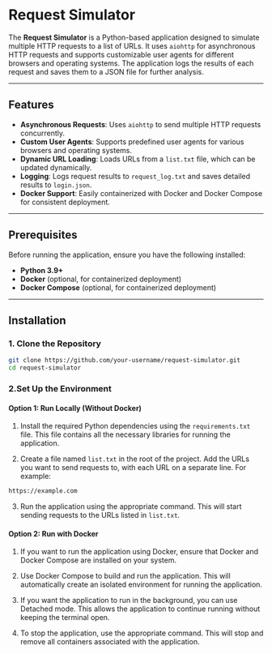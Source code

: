 # Request Simulator

The **Request Simulator** is a Python-based application designed to simulate multiple HTTP requests to a list of URLs. It uses `aiohttp` for asynchronous HTTP requests and supports customizable user agents for different browsers and operating systems. The application logs the results of each request and saves them to a JSON file for further analysis.

---

## Features

- **Asynchronous Requests**: Uses `aiohttp` to send multiple HTTP requests concurrently.
- **Custom User Agents**: Supports predefined user agents for various browsers and operating systems.
- **Dynamic URL Loading**: Loads URLs from a `list.txt` file, which can be updated dynamically.
- **Logging**: Logs request results to `request_log.txt` and saves detailed results to `login.json`.
- **Docker Support**: Easily containerized with Docker and Docker Compose for consistent deployment.

---

## Prerequisites

Before running the application, ensure you have the following installed:

- **Python 3.9+**
- **Docker** (optional, for containerized deployment)
- **Docker Compose** (optional, for containerized deployment)

---

## Installation

### 1. Clone the Repository

```bash
git clone https://github.com/your-username/request-simulator.git
cd request-simulator
````
### 2.Set Up the Environment

#### Option 1: Run Locally (Without Docker)

1. Install the required Python dependencies using the `requirements.txt` file. This file contains all the necessary libraries for running the application.

2. Create a file named `list.txt` in the root of the project. Add the URLs you want to send requests to, with each URL on a separate line. For example:

```bash
https://example.com
````

3. Run the application using the appropriate command. This will start sending requests to the URLs listed in `list.txt`.

#### Option 2: Run with Docker

1. If you want to run the application using Docker, ensure that Docker and Docker Compose are installed on your system.

2. Use Docker Compose to build and run the application. This will automatically create an isolated environment for running the application.

3. If you want the application to run in the background, you can use Detached mode. This allows the application to continue running without keeping the terminal open.

4. To stop the application, use the appropriate command. This will stop and remove all containers associated with the application.
